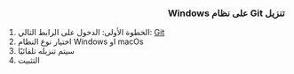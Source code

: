 


### <div dir=rtl> تنزيل Git على نظام Windows<dir>




1. الخطوة الأولى: الدخول على الرابط التالي:  [Git](https://git-scm.com/downloads)
2. اختيار نوع النظام Windows او macOs
3. سيتم تنزيله تلقائيًا
4. التثبيت 

